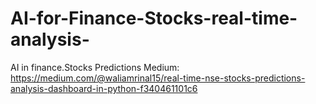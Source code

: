 # AI-for-Finance-Stocks-real-time-analysis-
AI in finance.Stocks Predictions
Medium: https://medium.com/@waliamrinal15/real-time-nse-stocks-predictions-analysis-dashboard-in-python-f340461101c6
